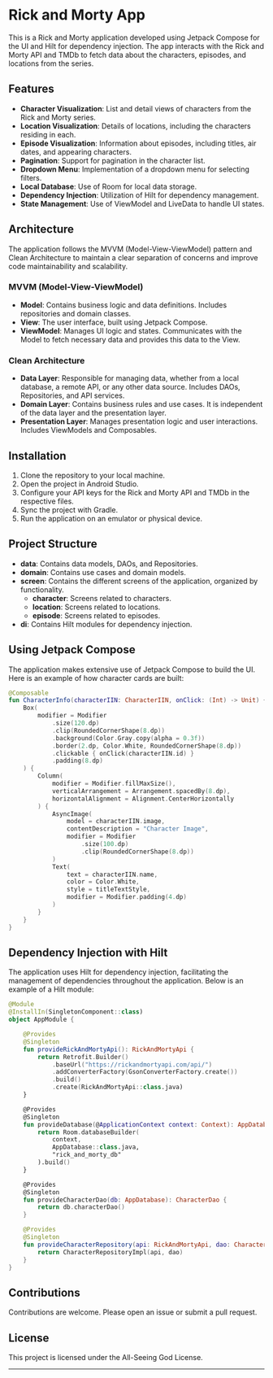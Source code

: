 # Rick and Morty App

This is a Rick and Morty application developed using Jetpack Compose for the UI and Hilt for dependency injection. The app interacts with the Rick and Morty API and TMDb to fetch data about the characters, episodes, and locations from the series.

## Features

- **Character Visualization**: List and detail views of characters from the Rick and Morty series.
- **Location Visualization**: Details of locations, including the characters residing in each.
- **Episode Visualization**: Information about episodes, including titles, air dates, and appearing characters.
- **Pagination**: Support for pagination in the character list.
- **Dropdown Menu**: Implementation of a dropdown menu for selecting filters.
- **Local Database**: Use of Room for local data storage.
- **Dependency Injection**: Utilization of Hilt for dependency management.
- **State Management**: Use of ViewModel and LiveData to handle UI states.

## Architecture

The application follows the MVVM (Model-View-ViewModel) pattern and Clean Architecture to maintain a clear separation of concerns and improve code maintainability and scalability.

### MVVM (Model-View-ViewModel)

- **Model**: Contains business logic and data definitions. Includes repositories and domain classes.
- **View**: The user interface, built using Jetpack Compose.
- **ViewModel**: Manages UI logic and states. Communicates with the Model to fetch necessary data and provides this data to the View.

### Clean Architecture

- **Data Layer**: Responsible for managing data, whether from a local database, a remote API, or any other data source. Includes DAOs, Repositories, and API services.
- **Domain Layer**: Contains business rules and use cases. It is independent of the data layer and the presentation layer.
- **Presentation Layer**: Manages presentation logic and user interactions. Includes ViewModels and Composables.

## Installation

1. Clone the repository to your local machine.
2. Open the project in Android Studio.
3. Configure your API keys for the Rick and Morty API and TMDb in the respective files.
4. Sync the project with Gradle.
5. Run the application on an emulator or physical device.

## Project Structure

- **data**: Contains data models, DAOs, and Repositories.
- **domain**: Contains use cases and domain models.
- **screen**: Contains the different screens of the application, organized by functionality.
  - **character**: Screens related to characters.
  - **location**: Screens related to locations.
  - **episode**: Screens related to episodes.
- **di**: Contains Hilt modules for dependency injection.

## Using Jetpack Compose

The application makes extensive use of Jetpack Compose to build the UI. Here is an example of how character cards are built:

```kotlin
@Composable
fun CharacterInfo(characterIIN: CharacterIIN, onClick: (Int) -> Unit) {
    Box(
        modifier = Modifier
            .size(120.dp)
            .clip(RoundedCornerShape(8.dp))
            .background(Color.Gray.copy(alpha = 0.3f))
            .border(2.dp, Color.White, RoundedCornerShape(8.dp))
            .clickable { onClick(characterIIN.id) }
            .padding(8.dp)
    ) {
        Column(
            modifier = Modifier.fillMaxSize(),
            verticalArrangement = Arrangement.spacedBy(8.dp),
            horizontalAlignment = Alignment.CenterHorizontally
        ) {
            AsyncImage(
                model = characterIIN.image,
                contentDescription = "Character Image",
                modifier = Modifier
                    .size(100.dp)
                    .clip(RoundedCornerShape(8.dp))
            )
            Text(
                text = characterIIN.name,
                color = Color.White,
                style = titleTextStyle,
                modifier = Modifier.padding(4.dp)
            )
        }
    }
}
```

## Dependency Injection with Hilt

The application uses Hilt for dependency injection, facilitating the management of dependencies throughout the application. Below is an example of a Hilt module:

```kotlin
@Module
@InstallIn(SingletonComponent::class)
object AppModule {

    @Provides
    @Singleton
    fun provideRickAndMortyApi(): RickAndMortyApi {
        return Retrofit.Builder()
            .baseUrl("https://rickandmortyapi.com/api/")
            .addConverterFactory(GsonConverterFactory.create())
            .build()
            .create(RickAndMortyApi::class.java)
    }

    @Provides
    @Singleton
    fun provideDatabase(@ApplicationContext context: Context): AppDatabase {
        return Room.databaseBuilder(
            context,
            AppDatabase::class.java,
            "rick_and_morty_db"
        ).build()
    }

    @Provides
    @Singleton
    fun provideCharacterDao(db: AppDatabase): CharacterDao {
        return db.characterDao()
    }

    @Provides
    @Singleton
    fun provideCharacterRepository(api: RickAndMortyApi, dao: CharacterDao): CharacterRepository {
        return CharacterRepositoryImpl(api, dao)
    }
}
```

## Contributions

Contributions are welcome. Please open an issue or submit a pull request.

## License

This project is licensed under the All-Seeing God License.

---

